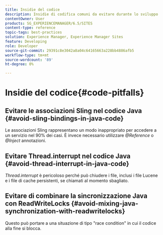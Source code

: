 ```yaml
---
title: Insidie del codice
description: Insidie di codifica comuni da evitare durante lo sviluppo per AEM
contentOwner: User
products: SG_EXPERIENCEMANAGER/6.5/SITES
content-type: reference
topic-tags: best-practices
solution: Experience Manager, Experience Manager Sites
feature: Developing
role: Developer
source-git-commit: 29391c8e3042a8a04c64165663a228bb4886afb5
workflow-type: tm+mt
source-wordcount: '89'
ht-degree: 0%

---
```


# Insidie del codice{#code-pitfalls}

## Evitare le associazioni Sling nel codice Java {#avoid-sling-bindings-in-java-code}

Le associazioni Sling rappresentano un modo inappropriato per accedere a un servizio nel 90% dei casi. È invece necessario utilizzare *@Reference* o *@Inject* annotazioni.

## Evitare Thread.interrupt nel codice Java {#avoid-thread-interrupt-in-java-code}

*Thread.interrupt* è pericoloso perché può chiudere i file, inclusi i file Lucene e i file di cache persistenti, se chiamati al momento sbagliato.

## Evitare di combinare la sincronizzazione Java con ReadWriteLocks {#avoid-mixing-java-synchronization-with-readwritelocks}

Questo può portare a una situazione di tipo &quot;race condition&quot; in cui il codice alla fine si blocca.
